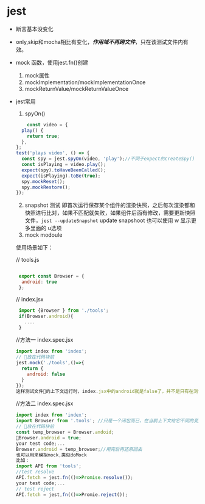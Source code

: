 # jest

- 断言基本没变化
- only,skip和mocha相比有变化，***作用域不再跨文件***，只在该测试文件内有效。
- mock 函数，使用jest.fn()创建
    1. mock属性
    2. mockImplementation/mockImplementationOnce
    3. mockReturnValue/mockReturnValueOnce
- jest常用
    1. spyOn()

    ```js
        const video = {
      play() {
        return true;
      },
    };
    test('plays video', () => {
      const spy = jest.spyOn(video, 'play');//不同于expect的createSpy()
      const isPlaying = video.play();
      expect(spy).toHaveBeenCalled();
      expect(isPlaying).toBe(true);
      spy.mockReset();
      spy.mockRestore();
    });
    ```
    2. snapshot 测试
     即首次运行保存某个组件的渲染快照，之后每次渲染都和快照进行比对，如果不匹配就失败，如果组件后面有修改，需要更新快照文件，`jest --updateSnapshot`
     update snapshoot 也可以使用 w 显示更多里面的 u选项
    3. mock modoule

    使用场景如下：

    // tools.js
    ```js

     export const Browser = {
      android: true
     };
    ```
    // index.jsx

    ```js
     import {Browser } from './tools';
     if(Browser.android){
       ....
     }
    ```
    //方法一 index.spec.jsx

    ```js
    import index from 'index';
    // 放在代码块前
    jest.mock('./tools',()=>{
      return {
        android: false
      }
    });
    这样测试文件的上下文运行时，index.jsx中的android就是false了，并不是只有在测试文件上下文中主动调用mock的方法时才会生效。

    ```
    //方法二 index.spec.jsx

    ```js
    import index from 'index';
    import Browser from '.tools'; //只是一个闭包而已，在当前上下文给它不同的变量，就可以模拟不同的返回
    // 放在代码块前
    const temp_browser = Browser.andoid;
    Browser.android = true;
    your test code;...
    Browser.android = temp_browser;//用完后再还原回去
    也可以用来模拟mock,类似doMock
    比如：
    import API from 'tools';
    //test resolve
    API.fetch = jest.fn(()=>Promise.resolve());
    your test code;...
   // test reject
    API.fetch = jest,fn(()=>Promie.reject());
    ```